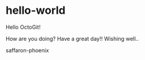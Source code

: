 # hello-world

Hello OctoGit!

How are you doing? Have a great day!! Wishing well..

saffaron-phoenix

